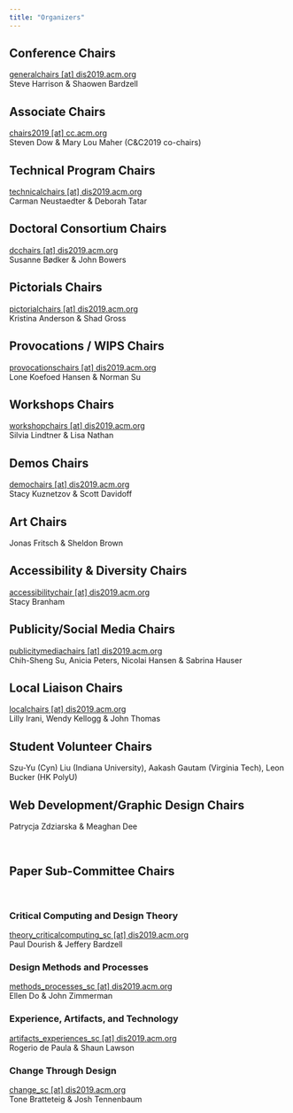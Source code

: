 ```yaml
---
title: "Organizers"
---
```


## Conference Chairs


[generalchairs [at] dis2019.acm.org](mailto:generalchairs@dis2019.acm.org)  
Steve Harrison & Shaowen Bardzell

## Associate Chairs
[chairs2019 [at] cc.acm.org](mailto:chairs2019@cc.acm.org) </br>
Steven Dow & Mary Lou Maher (C&C2019 co-chairs)

## Technical Program Chairs
[technicalchairs [at] dis2019.acm.org](mailto:technicalchairs@dis2019.acm.org)  
Carman Neustaedter & Deborah Tatar

## Doctoral Consortium Chairs
[dcchairs [at] dis2019.acm.org](mailto:dcchairs@dis2019.acm.org)  
Susanne Bødker & John Bowers

## Pictorials Chairs
[pictorialchairs [at] dis2019.acm.org](mailto:pictorialchairs@dis2019.acm.org)  
Kristina Anderson & Shad Gross

## Provocations / WIPS Chairs
[provocationschairs [at] dis2019.acm.org](mailto:provocationschairs@dis2019.acm.org)  
Lone Koefoed Hansen & Norman Su

## Workshops Chairs
[workshopchairs [at] dis2019.acm.org](mailto:workshopchairs@dis2019.acm.org)  
Silvia Lindtner & Lisa Nathan

## Demos Chairs
[demochairs [at] dis2019.acm.org](mailto:demochairs@dis2019.acm.org)  
Stacy Kuznetzov & Scott Davidoff

## Art Chairs
Jonas Fritsch & Sheldon Brown 

## Accessibility & Diversity Chairs
[accessibilitychair [at] dis2019.acm.org](mailto:accessibilitychair@dis2019.acm.org)  
Stacy Branham

## Publicity/Social Media Chairs
[publicitymediachairs [at] dis2019.acm.org](mailto:publicitymediachairs@dis2019.acm.org)  
Chih-Sheng Su, Anicia Peters, Nicolai Hansen & Sabrina Hauser

## Local Liaison Chairs
[localchairs [at] dis2019.acm.org](mailto:localchairs@dis2019.acm.org)  
Lilly Irani, Wendy Kellogg & John Thomas

## Student Volunteer Chairs 
Szu-Yu (Cyn) Liu (Indiana University), Aakash Gautam (Virginia Tech), Leon Bucker (HK PolyU)

## Web Development/Graphic Design Chairs
Patrycja Zdziarska & Meaghan Dee 

<br>

## Paper Sub-Committee Chairs
<br>

### Critical Computing and Design Theory
[theory_criticalcomputing_sc [at] dis2019.acm.org](mailto:theory_criticalcomputing_sc@dis2019.acm.org)  
Paul Dourish & Jeffery Bardzell

### Design Methods and Processes
[methods_processes_sc [at] dis2019.acm.org](mailto:methods_processes_sc@dis2019.acm.org)  
Ellen Do & John Zimmerman

### Experience, Artifacts, and Technology
[artifacts_experiences_sc [at] dis2019.acm.org](mailto:artifacts_experiences_sc@dis2019.acm.org)  
Rogerio de Paula & Shaun Lawson

### Change Through Design
[change_sc [at] dis2019.acm.org](mailto:change_sc@dis2019.acm.org)  
Tone Bratteteig & Josh Tennenbaum
